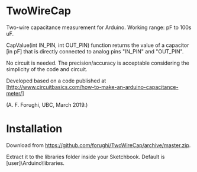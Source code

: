 # TwoWireCap
Two-wire capacitance measurement for Arduino. Working range: pF to 100s uF.

CapValue(int IN_PIN, int OUT_PIN) function returns the value of a capacitor [in pF] that is directly connected to analog pins "IN_PIN" and "OUT_PIN".

No circuit is needed. The precision/accuracy is acceptable considering the simplicity of the code and circuit.

Developed based on a code published at [http://www.circuitbasics.com/how-to-make-an-arduino-capacitance-meter/]

(A. F. Forughi, UBC, March 2019.)

# Installation
Download from https://github.com/forughi/TwoWireCap/archive/master.zip.

Extract it to the libraries folder inside your Sketchbook. Default is [user]\Arduino\libraries.
